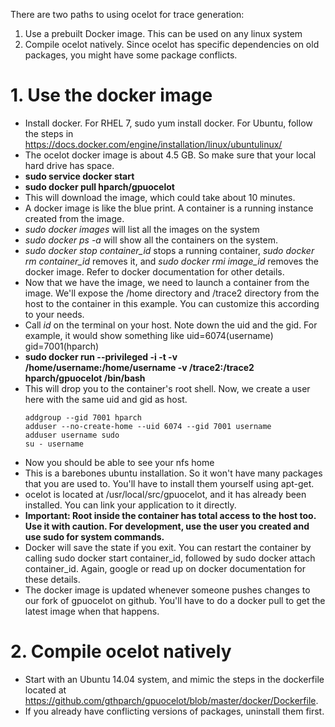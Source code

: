 There are two paths to using ocelot for trace generation:
1. Use a prebuilt Docker image. This can be used on any linux system
2. Compile ocelot natively. Since ocelot has specific dependencies on old packages, you might have some package conflicts. 

# 1. Use the docker image
- Install docker. For RHEL 7, sudo yum install docker. For Ubuntu, follow the steps in https://docs.docker.com/engine/installation/linux/ubuntulinux/
- The ocelot docker image is about 4.5 GB. So make sure that your local hard drive has space. 
- **sudo service docker start**
- **sudo docker pull hparch/gpuocelot** 
- This will download the image, which could take about 10 minutes.
- A docker image is like the blue print. A container is a running instance created from the image. 
- *sudo docker images* will list all the images on the system
- *sudo docker ps -a* will show all the containers on the system. 
- *sudo docker stop container_id* stops a running container, *sudo docker rm container_id* removes it, and *sudo docker rmi image_id* removes the docker image. Refer to docker documentation for other details. 
- Now that we have the image, we need to launch a container from the image. We'll expose the /home directory and /trace2 directory from the host to the container in this example. You can customize this according to your needs.
- Call *id* on the terminal on your host. Note down the uid and the gid. For example, it would show something like uid=6074(username) gid=7001(hparch)
- **sudo docker run --privileged -i -t -v /home/username:/home/username -v /trace2:/trace2 hparch/gpuocelot /bin/bash**
- This will drop you to the container's root shell. Now, we create a user here with the same uid and gid as host. 
    ```
    addgroup --gid 7001 hparch
    adduser --no-create-home --uid 6074 --gid 7001 username
    adduser username sudo
    su - username
    ```
- Now you should be able to see your nfs home
- This is a barebones ubuntu installation. So it won't have many packages that you are used to. You'll have to install them yourself using apt-get. 
- ocelot is located at /usr/local/src/gpuocelot, and it has already been installed. You can link your application to it directly.
- **Important: Root inside the container has total access to the host too. Use it with caution. For development, use the user you created and use sudo for system commands.** 
- Docker will save the state if you exit. You can restart the container by calling sudo docker start container_id, followed by sudo docker attach container_id. Again, google or read up on docker documentation for these details.  
- The docker image is updated whenever someone pushes changes to our fork of gpuocelot on github. You'll have to do a docker pull to get the latest image when that happens. 

# 2. Compile ocelot natively
- Start with an Ubuntu 14.04 system, and mimic the steps in the dockerfile located at https://github.com/gthparch/gpuocelot/blob/master/docker/Dockerfile.
- If you already have conflicting versions of packages, uninstall them first.

